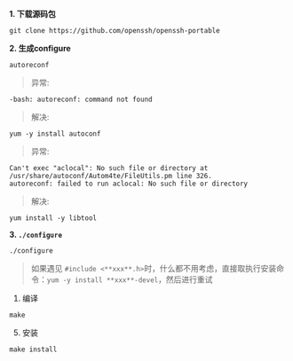 **1. 下载源码包**
```shell
git clone https://github.com/openssh/openssh-portable
```
**2. 生成configure**
```shell
autoreconf
```
> 异常: 
```shell
-bash: autoreconf: command not found
```
> 解决:
```shell
yum -y install autoconf
```
> 异常:
```shell
Can't exec "aclocal": No such file or directory at /usr/share/autoconf/Autom4te/FileUtils.pm line 326.
autoreconf: failed to run aclocal: No such file or directory
```
> 解决: 
```shell
yum install -y libtool
```
**3. `./configure`**
```shell
./configure
```
> 如果遇见 `#include <**xxx**.h>`时，什么都不用考虑，直接取执行安装命令：`yum -y install **xxx**-devel`，然后进行重试
1. 编译
```shell
make
```
5. 安装
```
make install
```